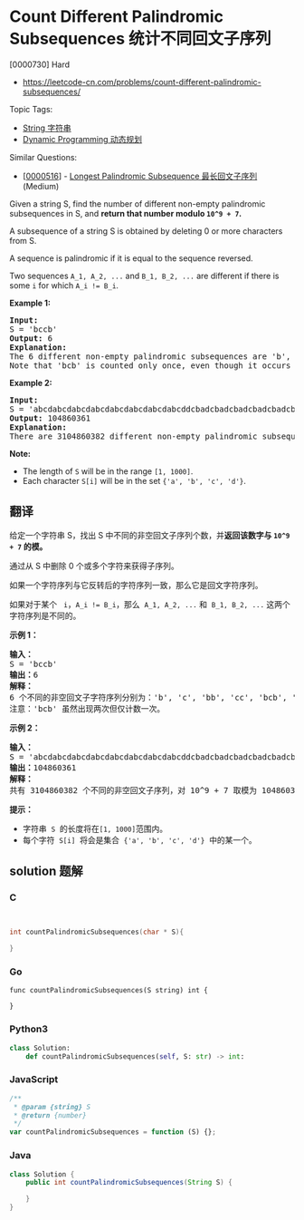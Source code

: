 # Count Different Palindromic Subsequences 统计不同回文子序列

[0000730] Hard

- https://leetcode-cn.com/problems/count-different-palindromic-subsequences/

Topic Tags:

- [String 字符串](https://leetcode-cn.com/tag/string/)
- [Dynamic Programming 动态规划](https://leetcode-cn.com/tag/dynamic-programming/)

Similar Questions:

- [[0000516](https://leetcode-cn.com/problems/longest-palindromic-subsequence/)] - [Longest Palindromic Subsequence 最长回文子序列](./0000516.longest-palindromic-subsequence.md) (Medium)

Given a string S, find the number of different non-empty palindromic subsequences in S, and **return that number modulo `10^9 + 7`.**

A subsequence of a string S is obtained by deleting 0 or more characters from S.

A sequence is palindromic if it is equal to the sequence reversed.

Two sequences `A_1, A_2, ...` and `B_1, B_2, ...` are different if there is some `i` for which `A_i != B_i`.

**Example 1:**

<pre><b>Input:</b> 
S = 'bccb'
<b>Output:</b> 6
<b>Explanation:</b> 
The 6 different non-empty palindromic subsequences are 'b', 'c', 'bb', 'cc', 'bcb', 'bccb'.
Note that 'bcb' is counted only once, even though it occurs twice.
</pre>

**Example 2:**

<pre><b>Input:</b> 
S = 'abcdabcdabcdabcdabcdabcdabcdabcddcbadcbadcbadcbadcbadcbadcbadcba'
<b>Output:</b> 104860361
<b>Explanation:</b> 
There are 3104860382 different non-empty palindromic subsequences, which is 104860361 modulo 10^9 + 7.
</pre>

**Note:**

- The length of `S` will be in the range `[1, 1000]`.
- Each character `S[i]` will be in the set `{'a', 'b', 'c', 'd'}`.

## 翻译

给定一个字符串 S，找出 S 中不同的非空回文子序列个数，并**返回该数字与 `10^9 + 7` 的模。**

通过从 S 中删除 0 个或多个字符来获得子序列。

如果一个字符序列与它反转后的字符序列一致，那么它是回文字符序列。

如果对于某个   `i`，`A_i != B_i`，那么  `A_1, A_2, ...` 和  `B_1, B_2, ...` 这两个字符序列是不同的。

**示例 1：**

<pre><strong>输入：</strong>
S = 'bccb'
<strong>输出：</strong>6
<strong>解释：</strong>
6 个不同的非空回文子字符序列分别为：'b', 'c', 'bb', 'cc', 'bcb', 'bccb'。
注意：'bcb' 虽然出现两次但仅计数一次。
</pre>

**示例 2：**

<pre><strong>输入：</strong>
S = 'abcdabcdabcdabcdabcdabcdabcdabcddcbadcbadcbadcbadcbadcbadcbadcba'
<strong>输出：</strong>104860361
<strong>解释：</strong>
共有 3104860382 个不同的非空回文子序列，对 10^9 + 7 取模为 104860361。
</pre>

**提示：**

- 字符串  `S`  的长度将在`[1, 1000]`范围内。
- 每个字符  `S[i]`  将会是集合  `{'a', 'b', 'c', 'd'}`  中的某一个。

## solution 题解

### C

```c


int countPalindromicSubsequences(char * S){

}


```

### Go

```golang
func countPalindromicSubsequences(S string) int {

}
```

### Python3

```python
class Solution:
    def countPalindromicSubsequences(self, S: str) -> int:

```

### JavaScript

```javascript
/**
 * @param {string} S
 * @return {number}
 */
var countPalindromicSubsequences = function (S) {};
```

### Java

```java
class Solution {
    public int countPalindromicSubsequences(String S) {

    }
}
```
